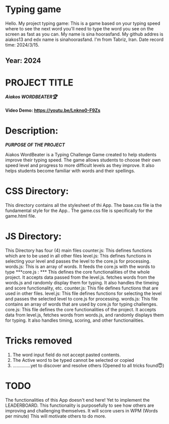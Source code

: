 # Typing game 
Hello.
My project typing game:
This is a game based on your typing speed where to see the next word you'll need to type the word you see on the screen as fast as you can.
My name is sina hoorasfand.
My github addres is aiakos13 and edx name is sinahoorasfand.
I'm from Tabriz, Iran.
Date record time: 2024/3/15.
## Year: 2024
# PROJECT TITLE
***Aiakos WORDBEATER🏆***
#### Video Demo:  <https://youtu.be/Lnkno0-F9Zs>

# Description:
***PURPOSE OF THE PROJECT***

 Aiakos WordBeater is a Typing Challenge Game created to help students improve their typing speed. The game allows students to choose their own speed level and progress to more difficult levels as they improve. It also helps students become familiar with words and their spellings.

# CSS Directory:
This directory contains all the stylesheet of thi App.
The base.css file ia the fundamental style for the App..
The game.css file is specifically for the game.html file.

# JS Directory:
This Directory has four (4) main files
counter.js: This defines functions which are to be used in all other files
level.js: This defines functions in selecting your level and passes the level to the core.js for processing.
words.js: This is an array of words. It feeds the core.js with the words to type
***core.js : ***
This defines the core functionalities of the whole project.
It accepts data passed from the level.js.
fetches words from the words.js and randomly display them for typing.
It also handles the timeing and score functionality, etc.
counter.js: This file defines functions that are used in other files.
level.js: This file defines functions for selecting the level and passes the selected level to core.js for processing.
words.js: This file contains an array of words that are used by core.js for typing challenges.
core.js: This file defines the core functionalities of the project. It accepts data from level.js, fetches words from words.js, and randomly displays them for typing. It also handles timing, scoring, and other functionalities.

# Tricks removed
1. The word input field do not accept pasted contents.
2. The Active word to be typed cannot be selected or copied
3. ..............yet to discover and resolve others (Opened to all tricks found😇)

# TODO
The functionalities of this App doesn't end here!
Yet to implement the LEADERBOARD.
This functionality is purposefully to see how others are improving and challenging themselves.
It will score users in WPM (Words per minute)
This will motivate others to do more.
